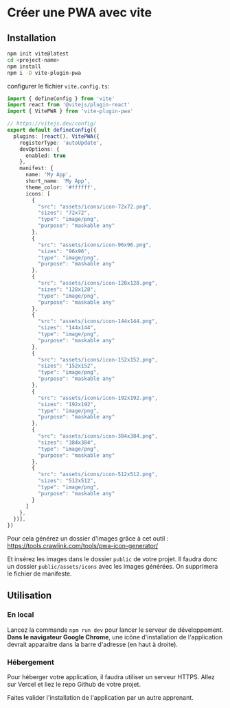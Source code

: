 # Créer une PWA avec vite

## Installation

```bash
npm init vite@latest
cd <project-name>
npm install
npm i -D vite-plugin-pwa
```

configurer le fichier `vite.config.ts`:

```ts
import { defineConfig } from 'vite'
import react from '@vitejs/plugin-react'
import { VitePWA } from 'vite-plugin-pwa'

// https://vitejs.dev/config/
export default defineConfig({
  plugins: [react(), VitePWA({
    registerType: 'autoUpdate',
    devOptions: {
      enabled: true
    },
    manifest: {
      name: 'My App',
      short_name: 'My App',
      theme_color: '#ffffff',
      icons: [
        {
          "src": "assets/icons/icon-72x72.png",
          "sizes": "72x72",
          "type": "image/png",
          "purpose": "maskable any"
        },
        {
          "src": "assets/icons/icon-96x96.png",
          "sizes": "96x96",
          "type": "image/png",
          "purpose": "maskable any"
        },
        {
          "src": "assets/icons/icon-128x128.png",
          "sizes": "128x128",
          "type": "image/png",
          "purpose": "maskable any"
        },
        {
          "src": "assets/icons/icon-144x144.png",
          "sizes": "144x144",
          "type": "image/png",
          "purpose": "maskable any"
        },
        {
          "src": "assets/icons/icon-152x152.png",
          "sizes": "152x152",
          "type": "image/png",
          "purpose": "maskable any"
        },
        {
          "src": "assets/icons/icon-192x192.png",
          "sizes": "192x192",
          "type": "image/png",
          "purpose": "maskable any"
        },
        {
          "src": "assets/icons/icon-384x384.png",
          "sizes": "384x384",
          "type": "image/png",
          "purpose": "maskable any"
        },
        {
          "src": "assets/icons/icon-512x512.png",
          "sizes": "512x512",
          "type": "image/png",
          "purpose": "maskable any"
        }
      ]
    },
  })],
})
```

Pour cela générez un dossier d'images grâce à cet outil :
https://tools.crawlink.com/tools/pwa-icon-generator/

Et insérez les images dans le dossier `public` de votre projet.
Il faudra donc un dossier `public/assets/icons` avec les images générées.
On supprimera le fichier de manifeste.

## Utilisation

### En local

Lancez la commande `npm run dev` pour lancer le serveur de développement.
**Dans le navigateur Google Chrome**, une icône d'installation de l'application devrait apparaitre dans la barre d'adresse (en haut à droite).

### Hébergement

Pour héberger votre application, il faudra utiliser un serveur HTTPS.
Allez sur Vercel et liez le repo Github de votre projet.

Faites valider l'installation de l'application par un autre apprenant.